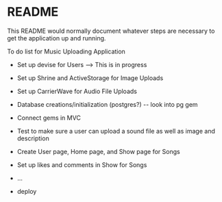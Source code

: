 # README

This README would normally document whatever steps are necessary to get the
application up and running.

To do list for Music Uploading Application

* Set up devise for Users --> This is in progress

* Set up Shrine and ActiveStorage for Image Uploads

* Set up CarrierWave for Audio File Uploads

* Database creations/initialization (postgres?) -- look into pg gem

* Connect gems in MVC

* Test to make sure a user can upload a sound file as well as image and description

* Create User page, Home page, and Show page for Songs

* Set up likes and comments in Show for Songs

* ...

* deploy
